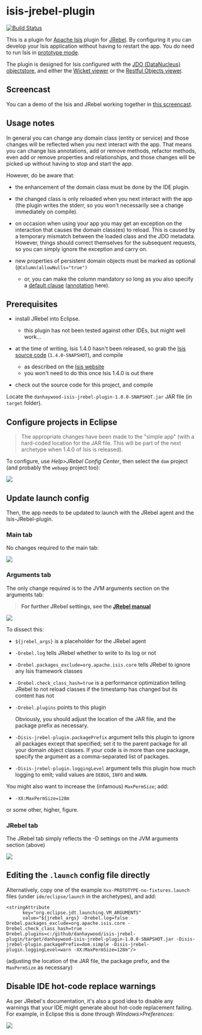 isis-jrebel-plugin
==================

[![Build Status](https://travis-ci.org/danhaywood/isis-jrebel-plugin.png?branch=master)](https://travis-ci.org/danhaywood/isis-jrebel-plugin)

This is a plugin for [Apache Isis](http://isis.apache.org) plugin for [JRebel](http://zeroturnaround.com/software/jrebel/).  By configuring it you can develop your Isis application without having to restart the app.  You do need to run Isis in [prototype mode](http://isis.apache.org/reference/deployment-type.html).

The plugin is designed for Isis configured with the [JDO (DataNucleus) objectstore](http://isis.apache.org/components/objectstores/jdo/about.html), and either the [Wicket viewer](http://isis.apache.org/components/viewers/wicket/about.html) or the [Restful Objects viewer](http://isis.apache.org/components/viewers/restfulobjects/about.html).

## Screencast

You can a demo of the Isis and JRebel working together in [this screencast](https://www.youtube.com/watch?v=PxVgbz3ae_g).

## Usage notes

In general you can change any domain class (entity or service) and those changes will be reflected when you next interact with the app.  That means you can change Isis annotations, add or remove methods, refactor methods, even add or remove properties and relationships, and those changes will be picked up without having to stop and start the app.

However, do be aware that:

* the enhancement of the domain class must be done by the IDE plugin.

* the changed class is only reloaded when you next interact with the app (the plugin writes the stderr, so you won't necessarily see a change immediately on compile).

* on occasion when using your app you may get an exception on the interaction that causes the domain class(es) to reload.  This is caused by a temporary mismatch between the loaded class and the JDO metadata.  However, things should correct themselves for the subsequent requests, so you can simply ignore the exception and carry on.

* new properties of persistent domain objects must be marked as optional (`@Column(allowNulls="true")`
  * or, you can make the column mandatory so long as you also specify a [default clause](http://www.datanucleus.org/products/accessplatform_3_2/jdo/orm/schema_mapping.html#nullsdefaults) ([annotation](http://www.datanucleus.org/products/accessplatform_3_2/jdo/annotations.html#Column) here).



## Prerequisites

* install JRebel into Eclipse.
   * this plugin has not been tested against other IDEs, but might well work...

* at the time of writing, Isis 1.4.0 hasn't been released, so grab the [Isis source code](http://github.com/apache/isis) (`1.4.0-SNAPSHOT`), and compile
   * as described on the [Isis website](http://isis.apache.org/contributors/building-isis.html)
   * you won't need to do this once Isis 1.4.0 is out there

* check out the source code for this project, and compile


Locate the `danhaywood-isis-jrebel-plugin-1.0.0-SNAPSHOT.jar` JAR file (in `target` folder).


## Configure projects in Eclipse

> The appropriate changes have been made to the "simple app" (with a hard-coded location for the JAR file.  This will be part of the next archetype when 1.4.0 of Isis is released).

To configure, use *Help>JRebel Config Center*, then select the `dom` project (and probably the `webapp` project too):

![](https://raw2.github.com/danhaywood/isis-jrebel-plugin/master/docs/images/eclipse-jrebel-config-center.png)



## Update launch config

Then, the app needs to be updated to launch with the JRebel agent and the Isis-JRebel-plugin.

### Main tab

No changes required to the main tab:

![](https://raw2.github.com/danhaywood/isis-jrebel-plugin/master/docs/images/eclipse-run-config-1.png)


### Arguments tab

The only change required is to the JVM arguments section on the arguments tab:

> **For further JRebel settings, see the [JRebel manual](http://manuals.zeroturnaround.com/jrebel/misc/index.html#agent-settings)**

![](https://raw2.github.com/danhaywood/isis-jrebel-plugin/master/docs/images/eclipse-run-config-2.png)


To dissect this:

* `${jrebel_args}` is a placeholder for the JRebel agent

* `-Drebel.log` tells JRebel whether to write to its log or not

* `-Drebel.packages_exclude=org.apache.isis.core` tells JRebel to ignore any Isis framework classes

* `-Drebel.check_class_hash=true` is a performance optimization telling JRebel to not reload classes if the timestamp has changed but its content has not 

* `-Drebel.plugins` points to this plugin

    Obviously, you should adjust the location of the JAR file, and the package prefix as necessary.

* `-Disis-jrebel-plugin.packagePrefix` argument tells this plugin to ignore all packages except that specified; set it to the parent package for all your domain object classes.  If your code is in more than one package, specify the argument as a comma-separated list of packages.

* `-Disis-jrebel-plugin.loggingLevel` argument tells this plugin how much logging to emit; valid values are `DEBUG`, `INFO` and `WARN`.


You might also want to increase the (infamous) `MaxPermSize`; add:

* `-XX:MaxPermSize=128m`

or some other, higher, figure.


### JRebel tab

The JRebel tab simply reflects the -D settings on the JVM arguments section (above)

![](https://raw2.github.com/danhaywood/isis-jrebel-plugin/master/docs/images/eclipse-run-config-3.png)


## Editing the `.launch` config file directly

Alternatively, copy one of the example `Xxx-PROTOTYPE-no-fixtures.launch` files (under `ide/eclipse/launch` in the archetypes), and add:

    <stringAttribute 
          key="org.eclipse.jdt.launching.VM_ARGUMENTS" 
          value="${jrebel_args} -Drebel.log=false -Drebel.packages_exclude=org.apache.isis.core -Drebel.check_class_hash=true -Drebel.plugins=c:/github/danhaywood/isis-jrebel-plugin/target/danhaywood-isis-jrebel-plugin-1.0.0-SNAPSHOT.jar -Disis-jrebel-plugin.packagePrefix=dom.simple -Disis-jrebel-plugin.loggingLevel=warn -XX:MaxPermSize=128m"/>

(adjusting the location of the JAR file, the package prefix, and the `MaxPermSize` as necessary)


## Disable IDE hot-code replace warnings

As per JRebel's documentation, it's also a good idea to disable any warnings that your IDE might generate about hot-code replacement failing.  For example, in Eclipse this is done through *Windows>Preferences*:

![](https://raw2.github.com/danhaywood/isis-jrebel-plugin/master/docs/images/disable-hot-code-replace.png)
